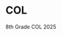 # COL
8th Grade COL 2025
<!-- Add script to the <head> of your page to load the embeddable map component -->
<script type="module" src="https://js.arcgis.com/embeddable-components/4.31/arcgis-embeddable-components.esm.js"></script>
<!-- Add custom element to <body> of your page -->
 <arcgis-embedded-map style="height:600px;width:700px;" item-id="f10a98e0b9274e1fad82a72704654087" theme="light" portal-url="https://www.arcgis.com" heading-enabled legend-enabled ></arcgis-embedded-map>
